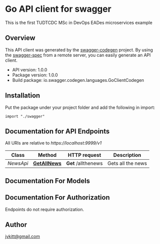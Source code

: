 # Go API client for swagger

This is the first TUDTCDC MSc in DevOps EADes microservices example

## Overview
This API client was generated by the [swagger-codegen](https://github.com/swagger-api/swagger-codegen) project.  By using the [swagger-spec](https://github.com/swagger-api/swagger-spec) from a remote server, you can easily generate an API client.

- API version: 1.0.0
- Package version: 1.0.0
- Build package: io.swagger.codegen.languages.GoClientCodegen

## Installation
Put the package under your project folder and add the following in import:
```golang
import "./swagger"
```

## Documentation for API Endpoints

All URIs are relative to *https://localhost:9999/v1*

Class | Method | HTTP request | Description
------------ | ------------- | ------------- | -------------
*NewsApi* | [**GetAllNews**](docs/NewsApi.md#getallnews) | **Get** /allthenews | Gets all the news


## Documentation For Models



## Documentation For Authorization
 Endpoints do not require authorization.


## Author

jvkitt@gmail.com

